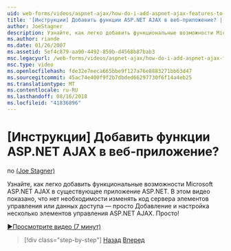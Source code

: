 ```yaml
---
uid: web-forms/videos/aspnet-ajax/how-do-i-add-aspnet-ajax-features-to-an-existing-web-application
title: '[Инструкции] Добавить функции ASP.NET AJAX в веб-приложение? | Документы Майкрософт'
author: JoeStagner
description: Узнайте, как легко добавить функциональные возможности Microsoft ASP.NET AJAX в существующее приложение ASP.NET. В этом видео показано, что нет необходимости для изменения на сервер...
ms.author: riande
ms.date: 01/26/2007
ms.assetid: 5ef4c879-aa90-4492-859b-d4568b87bab3
msc.legacyurl: /web-forms/videos/aspnet-ajax/how-do-i-add-aspnet-ajax-features-to-an-existing-web-application
msc.type: video
ms.openlocfilehash: fde32e7eeca665bbe9f127a76e8883271bb63d47
ms.sourcegitcommit: 45ac74e400f9f2b7dbded66297730f6f14a4eb25
ms.translationtype: MT
ms.contentlocale: ru-RU
ms.lasthandoff: 08/16/2018
ms.locfileid: "41836896"
---
```

<a name="how-do-i-add-aspnet-ajax-features-to-an-existing-web-application"></a>[Инструкции] Добавить функции ASP.NET AJAX в веб-приложение?
====================
по [(Joe Stagner)](https://github.com/JoeStagner)

Узнайте, как легко добавить функциональные возможности Microsoft ASP.NET AJAX в существующее приложение ASP.NET. В этом видео показано, что нет необходимости изменять код сервера элементов управления или данных доступа — просто Добавление и настройка несколько элементов управления ASP.NET AJAX. Просто!

[&#9654;Просмотрите видео (7 минут)](https://channel9.msdn.com/Blogs/ASP-NET-Site-Videos/how-do-i-add-aspnet-ajax-features-to-an-existing-web-application)

> [!div class="step-by-step"]
> [Назад](how-do-i-make-client-side-network-callbacks-with-aspnet-ajax.md)
> [Вперед](how-do-i-aspnet-ajax-enable-an-existing-web-service.md)
